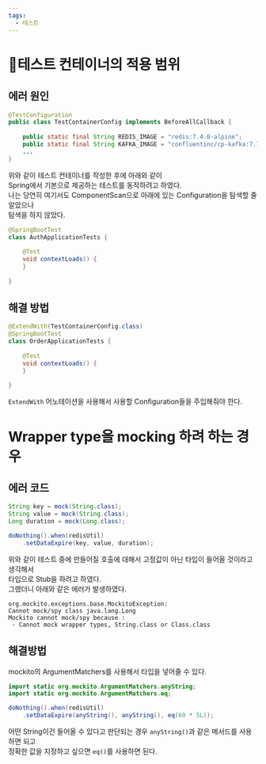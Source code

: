 ```yaml
---
tags:
  - 테스트
---
```

# 테스트 컨테이너의 적용 범위
## 에러 원인
```Java
@TestConfiguration  
public class TestContainerConfig implements BeforeAllCallback {  
  
    public static final String REDIS_IMAGE = "redis:7.4.0-alpine";  
    public static final String KAFKA_IMAGE = "confluentinc/cp-kafka:7.7.1.arm64";
    ...
}
```
위와 같이 테스트 컨테이너를 작성한 후에 아래와 같이    
Spring에서 기본으로 제공하는 테스트를 동작하려고 하였다.    
나는 당연히 여기서도 ComponentScan으로 아래에 있는  Configuration을 탐색할 줄 알았으나    
탐색을 하지 않았다.
```Java
@SpringBootTest  
class AuthApplicationTests {  
  
    @Test  
    void contextLoads() {  
    }  
  
}
```

## 해결 방법
```Java
@ExtendWith(TestContainerConfig.class)  
@SpringBootTest  
class OrderApplicationTests {  
  
    @Test  
    void contextLoads() {  
    }  
  
}
```
`ExtendWith` 어노테이션을 사용해서 사용할 Configuration들을 주입해줘야 한다.
# Wrapper type을 mocking 하려 하는 경우
## 에러 코드
```Java
String key = mock(String.class);  
String value = mock(String.class);  
Long duration = mock(Long.class);

doNothing().when(redisUtil)
	.setDataExpire(key, value, duration);
```
위와 같이 테스트 중에 만들어질 호출에 대해서 고정값이 아닌 타입이 들어올 것이라고 생각해서   
타입으로 Stub을 하려고 하였다.   
그랬더니 아래와 같은 에러가 발생하였다.
```text
org.mockito.exceptions.base.MockitoException: 
Cannot mock/spy class java.lang.Long
Mockito cannot mock/spy because :
 - Cannot mock wrapper types, String.class or Class.class
```
## 해결방법
mockito의 ArgumentMatchers를 사용해서 타입을 넣어줄 수 있다.   
```Java
import static org.mockito.ArgumentMatchers.anyString;  
import static org.mockito.ArgumentMatchers.eq;

doNothing().when(redisUtil)
	.setDataExpire(anyString(), anyString(), eq(60 * 5L));
```
어떤 String이건 들어올 수 있다고 판단되는 경우 `anyString()`과 같은 메서드를 사용하면 되고   
정확한 값을 지정하고 싶으면 `eq()`를 사용하면 된다.
